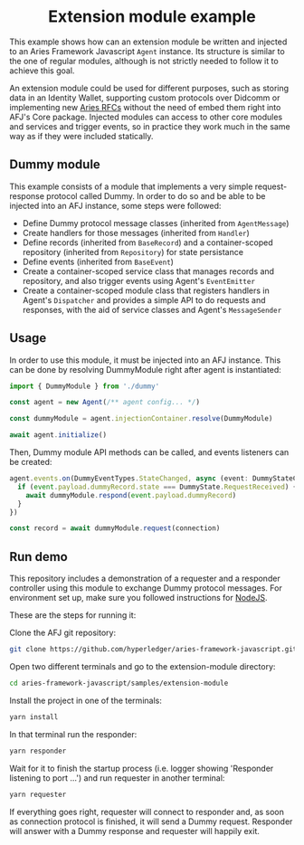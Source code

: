 <h1 align="center"><b>Extension module example</b></h1>

This example shows how can an extension module be written and injected to an Aries Framework Javascript `Agent` instance. Its structure is similar to the one of regular modules, although is not strictly needed to follow it to achieve this goal.

An extension module could be used for different purposes, such as storing data in an Identity Wallet, supporting custom protocols over Didcomm or implementing new [Aries RFCs](https://github.com/hyperledger/aries-rfcs/tree/main/features) without the need of embed them right into AFJ's Core package. Injected modules can access to other core modules and services and trigger events, so in practice they work much in the same way as if they were included statically.

## Dummy module

This example consists of a module that implements a very simple request-response protocol called Dummy. In order to do so and be able to be injected into an AFJ instance, some steps were followed:

- Define Dummy protocol message classes (inherited from `AgentMessage`)
- Create handlers for those messages (inherited from `Handler`)
- Define records (inherited from `BaseRecord`) and a container-scoped repository (inherited from `Repository`) for state persistance
- Define events (inherited from `BaseEvent`)
- Create a container-scoped service class that manages records and repository, and also trigger events using Agent's `EventEmitter`
- Create a container-scoped module class that registers handlers in Agent's `Dispatcher` and provides a simple API to do requests and responses, with the aid of service classes and Agent's `MessageSender`

## Usage

In order to use this module, it must be injected into an AFJ instance. This can be done by resolving DummyModule right after agent is instantiated:

```ts
import { DummyModule } from './dummy'

const agent = new Agent(/** agent config... */)

const dummyModule = agent.injectionContainer.resolve(DummyModule)

await agent.initialize()
```

Then, Dummy module API methods can be called, and events listeners can be created:

```ts
agent.events.on(DummyEventTypes.StateChanged, async (event: DummyStateChangedEvent) => {
  if (event.payload.dummyRecord.state === DummyState.RequestReceived) {
    await dummyModule.respond(event.payload.dummyRecord)
  }
})

const record = await dummyModule.request(connection)
```

## Run demo

This repository includes a demonstration of a requester and a responder controller using this module to exchange Dummy protocol messages. For environment set up, make sure you followed instructions for [NodeJS](https:/aries.js.org/guides/getting-started/prerequisites/nodejs).

These are the steps for running it:

Clone the AFJ git repository:

```sh
git clone https://github.com/hyperledger/aries-framework-javascript.git
```

Open two different terminals and go to the extension-module directory:

```sh
cd aries-framework-javascript/samples/extension-module
```

Install the project in one of the terminals:

```sh
yarn install
```

In that terminal run the responder:

```sh
yarn responder
```

Wait for it to finish the startup process (i.e. logger showing 'Responder listening to port ...') and run requester in another terminal:

```sh
yarn requester
```

If everything goes right, requester will connect to responder and, as soon as connection protocol is finished, it will send a Dummy request. Responder will answer with a Dummy response and requester will happily exit.
